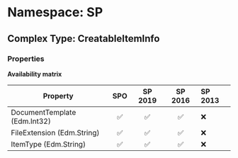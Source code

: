 # Namespace: SP

## Complex Type: CreatableItemInfo

### Properties

**Availability matrix**

Property | SPO | SP 2019 | SP 2016 | SP 2013
----------|:---:|:-------:|:-------:|:-------
DocumentTemplate (Edm.Int32) | ✅ | ✅ | ✅ | ❌
FileExtension (Edm.String) | ✅ | ✅ | ✅ | ❌
ItemType (Edm.String) | ✅ | ✅ | ✅ | ❌